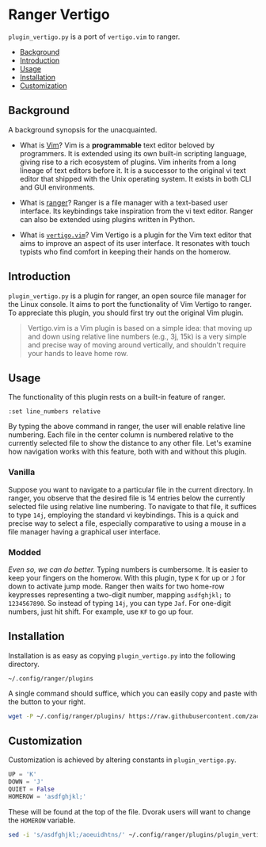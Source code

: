# Ranger Vertigo

<!--
	FILENAME: README.md
	AUTHOR: Zachary Krepelka
	DATE: Saturday, March 9th, 2024
	ABOUT: A better way to move vertically in ranger
	ORIGIN: https://github.com/zachary-krepelka/ranger-vertigo.git
	UPDATED: Sunday, September 7th, 2025 at 2:04 AM
-->

`plugin_vertigo.py` is a port of `vertigo.vim` to ranger.

- [Background](#background)
- [Introduction](#introduction)
- [Usage](#usage)
- [Installation](#installation)
- [Customization](#customization)

<!----------------------------------------------------------------------------->

## Background

A background synopsis for the unacquainted.

* What is [Vim][1]?  Vim is a **programmable** text editor beloved by
  programmers.  It is extended using its own built-in scripting language, giving
  rise to a rich ecosystem of plugins. Vim inherits from a long lineage of text
  editors before it. It is a successor to the original vi text editor that
  shipped with the Unix operating system. It exists in both CLI and GUI
  environments.

* What is [ranger][2]?  Ranger is a file manager with a text-based user
  interface. Its keybindings take inspiration from the vi text editor.  Ranger
  can also be extended using plugins written in Python.

* What is [`vertigo.vim`][3]?  Vim Vertigo is a plugin for the Vim text editor
  that aims to improve an aspect of its user interface.  It resonates with touch
  typists who find comfort in keeping their hands on the homerow.

<!----------------------------------------------------------------------------->

## Introduction

`plugin_vertigo.py` is a plugin for ranger, an open source file manager for the
Linux console. It aims to port the functionality of Vim Vertigo to ranger.  To
appreciate this plugin, you should first try out the original Vim plugin.

> Vertigo.vim is a Vim plugin is based on a simple idea: that moving up and down
> using relative line numbers (e.g., 3j, 15k) is a very simple and precise way
> of moving around vertically, and shouldn't require your hands to leave home
> row.

<!----------------------------------------------------------------------------->

## Usage

The functionality of this plugin rests on a built-in feature of ranger.

```text
:set line_numbers relative
```

By typing the above command in ranger, the user will enable relative line
numbering. Each file in the center column is numbered relative to the currently
selected file to show the distance to any other file.  Let's examine how
navigation works with this feature, both with and without this plugin.

### Vanilla

Suppose you want to navigate to a particular file in the current directory.  In
ranger, you observe that the desired file is 14 entries below the currently
selected file using relative line numbering. To navigate to that file, it
suffices to type `14j`, employing the standard vi keybindings. This is a quick
and precise way to select a file, especially comparative to using a mouse in a
file manager having a graphical user interface.

### Modded

*Even so, we can do better.* Typing numbers is cumbersome. It is easier to keep
your fingers on the homerow.  With this plugin, type `K` for up or `J` for down
to activate jump mode.  Ranger then waits for two home-row keypresses
representing a two-digit number, mapping `asdfghjkl;` to `1234567890`.  So
instead of typing `14j`, you can type `Jaf`. For one-digit numbers, just hit
shift. For example, use `KF` to go up four.

<!----------------------------------------------------------------------------->

## Installation

Installation is as easy as copying `plugin_vertigo.py` into the following
directory.

```text
~/.config/ranger/plugins
```

A single command should suffice, which you can easily copy and paste with the
button to your right.

```bash
wget -P ~/.config/ranger/plugins/ https://raw.githubusercontent.com/zachary-krepelka/ranger-vertigo/main/plugin_vertigo.py
```

<!----------------------------------------------------------------------------->

## Customization

Customization is achieved by altering constants in `plugin_vertigo.py`.

```python
UP = 'K'
DOWN = 'J'
QUIET = False
HOMEROW = 'asdfghjkl;'
```

These will be found at the top of the file.  Dvorak users will want to change
the `HOMEROW` variable.

```bash
sed -i 's/asdfghjkl;/aoeuidhtns/' ~/.config/ranger/plugins/plugin_vertigo.py
```

<!-- References and Footnotes ------------------------------------------------->

[1]: https://en.wikipedia.org/wiki/Vim_(text_editor)
[2]: https://en.wikipedia.org/wiki/Ranger_(file_manager)
[3]: https://github.com/prendradjaja/vim-vertigo.git
[4]: https://github.com/zachary-krepelka/ranger-vertigo.git
